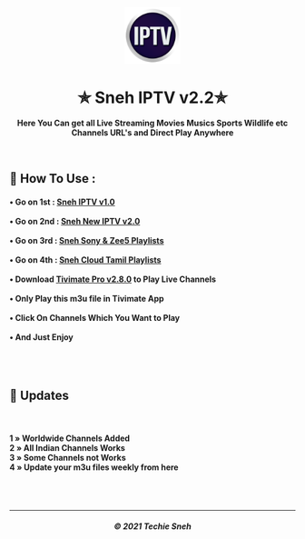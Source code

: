 <p align="center"><img src="iptv.png" width="100" height="100"></p>
<h1 align="center"> ✯ Sneh IPTV v2.2✯ </h1>

<p align="center"><b>Here You Can get all Live Streaming Movies Musics Sports Wildlife etc Channels URL's and Direct Play Anywhere</b></p><br>

<h2>🍁 How To Use : </h2>

<h4>

• Go on 1st : <a href="sneh-iptv-v1.m3u">Sneh IPTV v1.0</a>  <br><br>
• Go on 2nd : <a href="sneh-new-iptv.m3u">Sneh New IPTV v2.0</a>  <br><br>
• Go on 3rd : <a href="Sony&Zee5-Sneh-IPTV.m3u">Sneh Sony & Zee5 Playlists </a>  <br><br>
• Go on 4th : <a href="CLOUDTAMIL.m3u">Sneh Cloud Tamil Playlists </a>  <br><br>
• Download <a href="https://files.moddroid.com/TiviMate%20IPTV%20Player/_TiviMate_2.8.0_Premium.apk">Tivimate Pro v2.8.0</a> to Play Live Channels<br><br>
• Only Play this m3u file in Tivimate App<br><br>
• Click On Channels Which You Want to Play<br><br>
• And Just Enjoy <br><br>

</h4>
<br>


## 🍃 Updates
<br>

<h4>

1 » Worldwide Channels Added<br>
2 » All Indian Channels Works<br>
3 » Some Channels not Works<br>
4 » Update your m3u files weekly from here<br>

</h4>

<br><br> 



  
---
<h5 align='center'>© 2021 Techie Sneh</h5>

